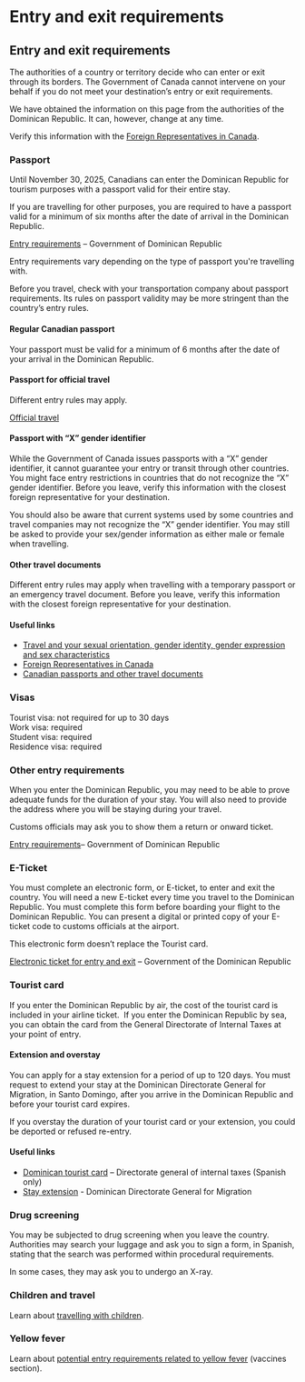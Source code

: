 # Entry and exit requirements

## Entry and exit requirements

The authorities of a country or territory decide who can enter or exit through its borders. The Government of Canada cannot intervene on your behalf if you do not meet your destination’s entry or exit requirements.

We have obtained the information on this page from the authorities of the Dominican Republic. It can, however, change at any time.

Verify this information with the [Foreign Representatives in Canada](https://www.international.gc.ca/protocol-protocole/reps.aspx?lang=eng).

### Passport

Until November 30, 2025, Canadians can enter the Dominican Republic for tourism purposes with a passport valid for their entire stay.

If you are travelling for other purposes, you are required to have a passport valid for a minimum of six months after the date of arrival in the Dominican Republic.

[Entry requirements](https://www.godominicanrepublic.com/travel/entry-requirements/) – Government of Dominican Republic

Entry requirements vary depending on the type of passport you're travelling with.

Before you travel, check with your transportation company about passport requirements. Its rules on passport validity may be more stringent than the country’s entry rules.

#### Regular Canadian passport

Your passport must be valid for a minimum of 6 months after the date of your arrival in the Dominican Republic.

#### Passport for official travel

Different entry rules may apply.

[Official travel](https://www.canada.ca/en/immigration-refugees-citizenship/services/canadian-passports/official-travel.html)

#### Passport with “X” gender identifier

While the Government of Canada issues passports with a “X” gender identifier, it cannot guarantee your entry or transit through other countries. You might face entry restrictions in countries that do not recognize the “X” gender identifier. Before you leave, verify this information with the closest foreign representative for your destination.

You should also be aware that current systems used by some countries and travel companies may not recognize the “X” gender identifier. You may still be asked to provide your sex/gender information as either male or female when travelling.

#### Other travel documents

Different entry rules may apply when travelling with a temporary passport or an emergency travel document. Before you leave, verify this information with the closest foreign representative for your destination.

#### Useful links

* [Travel and your sexual orientation, gender identity, gender expression and sex characteristics](https://travel.gc.ca/travelling/health-safety/lgbt-travel)
* [Foreign Representatives in Canada](https://www.international.gc.ca/protocol-protocole/reps.aspx?lang=eng)
* [Canadian passports and other travel documents](http://www.canada.ca/passport)

### Visas

Tourist visa: not required for up to 30 days  
 Work visa: required  
 Student visa: required  
 Residence visa: required

### Other entry requirements

When you enter the Dominican Republic, you may need to be able to prove adequate funds for the duration of your stay. You will also need to provide the address where you will be staying during your travel.

Customs officials may ask you to show them a return or onward ticket.

[Entry requirements](https://www.godominicanrepublic.com/travel/entry-requirements/)– Government of Dominican Republic

### E-Ticket

You must complete an electronic form, or E-ticket, to enter and exit the country. You will need a new E-ticket every time you travel to the Dominican Republic. You must complete this form before boarding your flight to the Dominican Republic. You can present a digital or printed copy of your E-ticket code to customs officials at the airport.

This electronic form doesn’t replace the Tourist card.

[Electronic ticket for entry and exit](https://eticket.migracion.gob.do/) – Government of the Dominican Republic

### Tourist card

If you enter the Dominican Republic by air, the cost of the tourist card is included in your airline ticket.  If you enter the Dominican Republic by sea, you can obtain the card from the General Directorate of Internal Taxes at your point of entry.

#### Extension and overstay

You can apply for a stay extension for a period of up to 120 days. You must request to extend your stay at the Dominican Directorate General for Migration, in Santo Domingo, after you arrive in the Dominican Republic and before your tourist card expires.

If you overstay the duration of your tourist card or your extension, you could be deported or refused re-entry.

#### Useful links

* [Dominican tourist card](https://dgii.gov.do/sobreTarjetaTurista/Paginas/default.aspx) – Directorate general of internal taxes (Spanish only)
* [Stay extension](https://www.migracion.gob.do/) - Dominican Directorate General for Migration

### Drug screening

You may be subjected to drug screening when you leave the country. Authorities may search your luggage and ask you to sign a form, in Spanish, stating that the search was performed within procedural requirements.

In some cases, they may ask you to undergo an X-ray.

### Children and travel

Learn about [travelling with children](http://travel.gc.ca/travelling/children).

### Yellow fever

Learn about [potential entry requirements related to yellow fever](#health) (vaccines section).